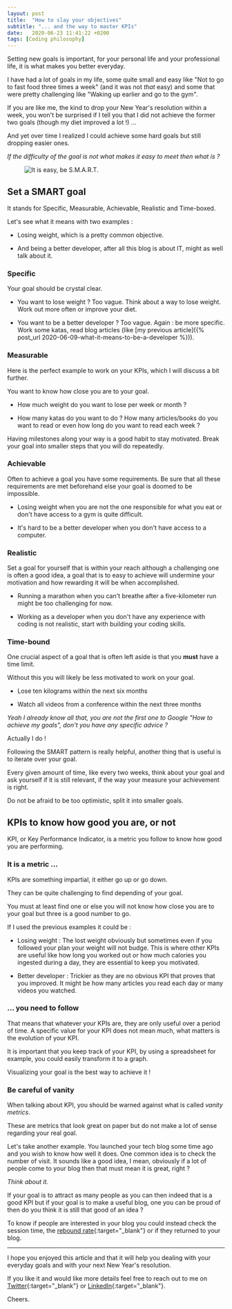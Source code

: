 ```yaml
---
layout: post
title:  "How to slay your objectives"
subtitle: "... and the way to master KPIs"
date:   2020-06-23 11:41:22 +0200
tags: [Coding philosophy]
---
```


Setting new goals is important, for your personal life and your professional life, it is what makes you better everyday.

I have had a lot of goals in my life, some quite small and easy like "Not to go to fast food three times a week" (and it was not _that_ easy) and some that were pretty  challenging like "Waking up earlier and go to the gym". 

If you are like me, the kind to drop your New Year's resolution within a week, you won't be surprised if I tell you that I did not achieve the former two goals (though my diet improved a lot !) …

And yet over time I realized I could achieve some hard goals but still dropping easier ones.

_If the difficulty of the goal is not what makes it easy to meet then what is ?_

<p>
    <figure>
        <img src="{{site.url}}/assets/img/smart.jpg" alt="It is easy, be S.M.A.R.T."/>
    </figure>
</p>

## Set a SMART goal

It stands for Specific, Measurable, Achievable, Realistic and Time-boxed.

Let's see what it means with two examples : 

- Losing weight, which is a pretty common objective.

- And being a better developer, after all this blog is about IT, might as well talk about it.

### Specific

Your goal should be crystal clear.

- You want to lose weight ? Too vague. Think about a way to lose weight. Work out more often or improve your diet.

- You want to be a better developer ? Too vague. Again : be more specific. Work some katas, read blog articles (like [my previous article]({%  post_url  2020-06-09-what-it-means-to-be-a-developer %})).

### Measurable

Here is the perfect example to work on your KPIs, which I will discuss a bit further.

You want to know how close you are to your goal.

- How much weight do you want to lose per week or month ?

- How many katas do you want to do ? How many articles/books do you want to read or even how long do you want to read each week ?

Having milestones along your way is a good habit to stay motivated. Break your goal into smaller steps that you will do repeatedly.

### Achievable

Often to achieve a goal you have some requirements. Be sure that all these requirements are met beforehand else your goal is doomed to be impossible.

- Losing weight when you are not the one responsible for what you eat or don't have access to a gym is quite difficult.

- It's hard to be a better developer when you don't have access to a computer.

### Realistic

Set a goal for yourself that is within your reach although a challenging one is often a good idea, a goal that is to easy to achieve will undermine your motivation and how rewarding it will be when accomplished.

- Running a marathon when you can't breathe after a five-kilometer run might be too challenging for now.

- Working as a developer when you don't have any experience with coding is not realistic, start with building your coding skills.

### Time-bound

One crucial aspect of a goal that is often left aside is that you __must__ have a time limit.

Without this you will likely be less motivated to work on your goal.

- Lose ten kilograms within the next six months

- Watch all videos from a conference within the next three months

_Yeah I already know all that, you are not the first one to Google "How to achieve my goals", don't you have any specific advice ?_

Actually I do !

Following the SMART pattern is really helpful, another thing that is useful is to iterate over your goal. 

Every given amount of time, like every two weeks, think about your goal and ask yourself if it is still relevant, if the way your measure your achievement is right. 

Do not be afraid to be too optimistic, split it into smaller goals.

## KPIs to know how good you are, or not

KPI, or Key Performance Indicator, is a metric you follow to know how good you are performing.

### It is a metric …

KPIs are something impartial, it either go up or go down. 

They can be quite challenging to find depending of your goal.

You must at least find one or else you will not know how close you are to your goal but three is a good number to go.

If I used the previous examples it could be :

- Losing weight : The lost weight obviously but sometimes even if you followed your plan your weight will not budge. This is where other KPIs are useful like how long you worked out or how much calories you ingested during a day, they are essential to keep you motivated.

- Better developer : Trickier as they are no obvious KPI that proves that you improved. It might be how many articles you read each day or many videos you watched.

### … you need to follow

That means that whatever your KPIs are, they are only useful over a period of time. A specific value for your KPI does not mean much, what matters is the evolution of your KPI.

It is important that you keep track of your KPI, by using a spreadsheet for example, you could easily transform it to a graph.

Visualizing your goal is the best way to achieve it !

### Be careful of vanity

When talking about KPI, you should be warned against what is called _vanity metrics_.

These are metrics that look great on paper but do not make a lot of sense regarding your real goal.

Let's take another example. You launched your tech blog some time ago and you wish to know how well it does. One common idea is to check the number of visit. It sounds like a good idea, I mean, obviously if a lot of people come to your blog then that must mean it is great, right ?

_Think about it._

If your goal is to attract as many people as you can then indeed that is a good KPI but if your goal is to make a useful blog, one you can be proud of then do you think it is still that good of an idea ?

To know if people are interested in your blog you could instead check the session time, the [rebound rate](https://en.wikipedia.org/wiki/Bounce_rate){:target="_blank"} or if they returned to your blog.

---

I hope you enjoyed this article and that it will help you dealing with your everyday goals and with your next New Year's resolution.

If you like it and would like more details feel free to reach out to me on [Twitter](https://twitter.com/YoanSmit){:target="_blank"} or [LinkedIn](https://www.linkedin.com/in/yoan-smit/){:target="_blank"}.

Cheers.
